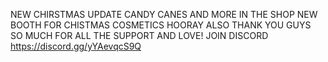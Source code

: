NEW CHIRSTMAS UPDATE CANDY CANES AND MORE IN THE SHOP NEW BOOTH FOR CHISTMAS COSMETICS HOORAY ALSO THANK YOU GUYS SO MUCH FOR ALL THE SUPPORT AND LOVE!
                                                 JOIN DISCORD https://discord.gg/yYAevqcS9Q
